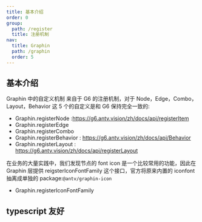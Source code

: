 ```yaml
---
title: 基本介绍
order: 0
group:
  path: /register
  title: 注册机制
nav:
  title: Graphin
  path: /graphin
  order: 5
---
```


## 基本介绍

Graphin 中的自定义机制 来自于 G6 的注册机制，对于 Node，Edge，Combo，Layout，Behavior 这 5 个的自定义是和 G6 保持完全一致的:

- Graphin.registerNode :https://g6.antv.vision/zh/docs/api/registerItem
- Graphin.registerEdge
- Graphin.registerCombo
- Graphin.registerBehavior : https://g6.antv.vision/zh/docs/api/Behavior
- Graphin.registerLayout : https://g6.antv.vision/zh/docs/api/registerLayout

在业务的大量实践中，我们发现节点的 font icon 是一个比较常用的功能，因此在 Graphin 层提供 reigsterIconFontFamily 这个接口，官方将原来内置的 iconfont 抽离成单独的 package:`@antv/graphin-icon`

- Graphin.registerIconFontFamily

## typescript 友好
